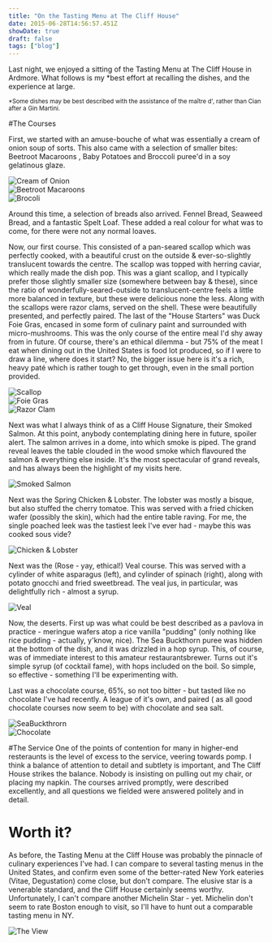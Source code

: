 ```yaml
---
title: "On the Tasting Menu at The Cliff House"
date: 2015-06-28T14:56:57.451Z
showDate: true
draft: false
tags: ["blog"]
---
```


Last night, we enjoyed a sitting of the Tasting Menu at The Cliff House in Ardmore. What follows is my *best effort at recalling the dishes, and the experience at large. 
 
<small>*Some dishes may be best described with the assistance of the maître d', rather than Cian after a Gin Martini.</small>

#The Courses

First, we started with an amuse-bouche of what was essentially a cream of onion soup of sorts. This also came with a selection of smaller bites: Beetroot Macaroons , Baby Potatoes and Broccoli puree'd in a soy gelatinous glaze.

![Cream of Onion](http://i.imgur.com/wkGxmsAm.jpg)  
![Beetroot Macaroons](http://i.imgur.com/zEefb2Zl.jpg)  
![Brocoli](http://i.imgur.com/HcfRiIVl.jpg)  

Around this time, a selection of breads also arrived. Fennel Bread, Seaweed Bread, and a fantastic Spelt Loaf. These added a real colour for what was to come, for there were not any normal loaves. 

Now, our first course. This consisted of a pan-seared scallop which was perfectly cooked, with a beautiful crust on the outside & ever-so-slightly translucent towards the centre. The scallop was topped with herring caviar, which really made the dish pop.
This was a giant scallop, and I typically prefer those slightly smaller size (somewhere between bay & these), since the ratio of wonderfully-seared-outside to translucent-centre feels a little more balanced in texture, but these were delicious none the less. 
Along with the scallops were razor clams, served on the shell. These were beautifully presented, and perfectly paired. 
The last of the "House Starters" was Duck Foie Gras, encased in some form of culinary paint and surrounded with micro-mushrooms. 
This was the only course of the entire meal I'd shy away from in future. Of course, there's an ethical dilemma - but 75% of the meat I eat when dining out in the United States is food lot produced, so if I were to draw a line, where does it start? 
No, the bigger issue here is it's a rich, heavy paté which is rather tough to get through, even in the small portion provided.

![Scallop](http://i.imgur.com/AWVwrWOm.jpg)  
![Foie Gras](http://i.imgur.com/hJWkx5am.jpg)  
![Razor Clam](http://i.imgur.com/aS25cGPm.jpg)

Next was what I always think of as a Cliff House Signature, their Smoked Salmon. At this point, anybody contemplating dining here in future, spoiler alert. 
The salmon arrives in a dome, into which smoke is piped. The grand reveal leaves the table clouded in the wood smoke which flavoured the salmon & everything else inside. 
It's the most spectacular of grand reveals, and has always been the highlight of my visits here. 

![Smoked Salmon](http://i.imgur.com/CG6QVvsm.jpg)  

Next was the Spring Chicken & Lobster. The lobster was mostly a bisque, but also stuffed the cherry tomatoe. This was served with a fried chicken wafer (possibly the skin), which had the entire table raving. 
For me, the single poached leek was the tastiest leek I've ever had - maybe this was cooked sous vide?

![Chicken & Lobster](http://i.imgur.com/w28pOilm.jpg)  

Next was the (Rose - yay, ethical!) Veal course. This was served with a cylinder of white asparagus (left), and cylinder of spinach (right), along with potato gnocchi and fried sweetbread. The veal jus, in particular, was delightfully rich - almost a syrup. 

![Veal](http://i.imgur.com/HxVcY1um.jpg)  

Now, the deserts. First up was what could be best described as a pavlova in practice - meringue wafers atop a rice vanilla "pudding" (only nothing like rice pudding - actually, y'know, nice). The Sea Buckthorn puree was hidden at the bottom of the dish, and it was drizzled in a hop syrup. 
This, of course, was of immediate interest to this amateur restaurantsbrewer. Turns out it's simple syrup (of cocktail fame), with hops included on the boil. So simple, so effective - something I'll be experimenting with. 

Last was a chocolate course, 65%, so not too bitter - but tasted like no chocolate I've had recently. A league of it's own, and paired ( as all good chocolate courses now seem to be) with chocolate and sea salt. 

![SeaBuckthrorn](http://i.imgur.com/8HlzsNim.jpg)  
![Chocolate](http://i.imgur.com/eLigp7Wm.jpg)

#The Service
One of the points of contention for many in higher-end resteraunts is the level of excess to the service, veering towards pomp. I think a balance of attention to detail and subtlety  is important, and The Cliff House strikes the balance. 
Nobody is insisting on pulling out my chair, or placing my napkin. 
The courses arrived promptly, were described excellently, and all questions we fielded were answered politely and in detail.  

# Worth it?

As before, the Tasting Menu at the Cliff House was probably the pinnacle of culinary experiences I've had. I can compare to several tasting menus in the United States, and confirm even some of the better-rated New York eateries (Vitae, Degustation) come close, but don't compare. The elusive star is a venerable standard, and the Cliff House certainly seems worthy. 
Unfortunately, I can't compare another Michelin Star - yet. Michelin don't seem to rate Boston enough to visit, so I'll have to hunt out a comparable tasting menu in NY.

![The View](http://i.imgur.com/KDjOR4il.jpg)
